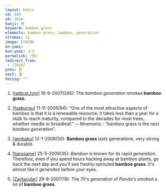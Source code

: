 ```yaml
---
layout: kanji
v4: 940
v6: 1010
kanji: 笹
keyword: bamboo grass
elements: bamboo grass, bamboo, generation
strokes: 11
image: E7ACB9
on-yomi: 
kun-yomi: ささ
permalink: /笹/
redirect_from:
 - /1010/
prev: 笠
next: 箋
heisig: ""
---
```


1) [<a href="http://kanji.koohii.com/profile/radical_tyro">radical_tyro</a>] 16-6-2007(245): The <em>bamboo</em> <em>generation</em> smokes<strong> bamboo grass</strong>.

2) [<a href="http://kanji.koohii.com/profile/fuaburisu">fuaburisu</a>] 11-11-2005(94): “One of the most attractive aspects of bamboo is that it is a renewable resource; it takes less than a year for a stalk to reach maturity, compared to the decades for most trees, whether needle or broadleaf.” -- Mnemonic : &quot;bamboo grass is the next <em>bamboo generation</em>&quot;.

3) [<a href="http://kanji.koohii.com/profile/genbaku">genbaku</a>] 12-1-2008(50): <strong>Bamboo grass</strong> lasts generations. very strong &amp; durable.

4) [<a href="http://kanji.koohii.com/profile/harusame">harusame</a>] 25-5-2009(35): <em>Bamboo</em> is known for its rapid <em>generation</em>. Therefore, even if you spend hours hacking away at bamboo plants, go back the next day and you&#039;ll see freshly-sprouted<strong> bamboo grass</strong>. It&#039;s almost like it <em>generates</em> before your eyes.

5) [<a href="http://kanji.koohii.com/profile/Zactacular">Zactacular</a>] 29-8-2007(19): The 70&#039;s <em>generation</em> of <em>Panda&#039;s</em> smoked a lot of<strong> bamboo grass</strong>.

